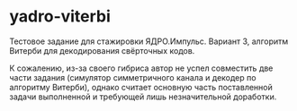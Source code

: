 # yadro-viterbi

Тестовое задание для стажировки ЯДРО.Импульс. Вариант 3, алгоритм Витерби для декодирования свёрточных кодов.

К сожалению, из-за своего гибриса автор не успел совместить две части задания (симулятор симметричного канала и декодер по алгоритму Витерби), однако считает основную часть поставленной задачи выполненной и требующей лишь незначительной доработки.